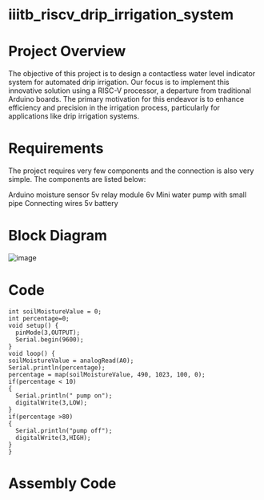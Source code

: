 # iiitb_riscv_drip_irrigation_system

# Project Overview

The objective of this project is to design a contactless water level indicator system for automated drip irrigation. Our focus is to implement this innovative solution using a RISC-V processor, a departure from traditional Arduino boards. The primary motivation for this endeavor is to enhance efficiency and precision in the irrigation process, particularly for applications like drip irrigation systems.

# Requirements 

The project requires very few components and the connection is also very simple. The components are listed below:

Arduino 
moisture sensor
5v relay module 
6v Mini water pump with small pipe 
Connecting wires
5v battery 

# Block Diagram

![image](https://github.com/DINESHIIITB/iiitb_riscv_drip_irrigation_system/assets/140998565/bcda04e7-79c9-460b-944b-07b6de727518)


# Code

```
int soilMoistureValue = 0;
int percentage=0;
void setup() {
  pinMode(3,OUTPUT);
  Serial.begin(9600);
}
void loop() {
soilMoistureValue = analogRead(A0);
Serial.println(percentage);
percentage = map(soilMoistureValue, 490, 1023, 100, 0);
if(percentage < 10)  
{
  Serial.println(" pump on");
  digitalWrite(3,LOW);
}
if(percentage >80)
{
  Serial.println("pump off");
  digitalWrite(3,HIGH);
}
}

```

# Assembly Code



